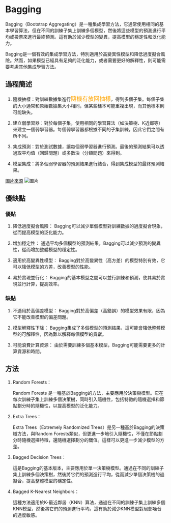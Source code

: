 <!-- markdownlint-disable MD033 -->
<!-- markdownlint-disable MD010 -->
<!-- markdownlint-disable MD037 -->

# Bagging

Bagging（Bootstrap Aggregating）是一種集成學習方法，它通常使用相同的基本學習算法，但在不同的訓練子集上訓練多個模型，然後將這些模型的預測進行平均或投票來進行最終預測。這有助於減少模型的變異，提高模型的穩定性和泛化能力。

Bagging是一個有效的集成學習方法，特別適用於高變異性模型和降低過度擬合風險。然而，如果模型已經具有足夠的泛化能力，或者需要更好的解釋性，則可能需要考慮其他集成學習方法。

## 過程簡述

1. 隨機抽樣：對訓練數據集進行<font size = 4 color = orange>隨機有放回抽樣</font>，得到多個子集。每個子集的大小通常和原始數據集大小相同，但某些樣本可能重複出現，而其他樣本則可能缺失。

2. 建立弱學習器：對於每個子集，使用相同的學習算法（如決策樹、K近鄰等）來建立一個弱學習器。每個弱學習器都根據不同的子集訓練，因此它們之間有所不同。

3. 集成預測：對於測試數據，讓每個弱學習器進行預測。最後的預測結果可以透過取平均值（回歸問題）或多數決（分類問題）來得到。

4. 模型集成：將多個弱學習器的預測結果進行結合，得到集成模型的最終預測結果。

[圖片來源](https://www.researchgate.net/figure/Diagram-of-the-bagging-technique-used-for-classification-or-regression-problems-in-ML_fig1_362065998)
![圖片](https://www.researchgate.net/profile/Jorge-Perez-Aracil/publication/362065998/figure/fig1/AS:1179038517342210@1658116096775/Diagram-of-the-bagging-technique-used-for-classification-or-regression-problems-in-ML.png)

## 優缺點

### 優點

1. 降低過度擬合風險： Bagging可以減少單個模型對訓練數據的過度擬合現象，從而提高模型的泛化能力。

2. 增加穩定性： 通過平均多個模型的預測結果，Bagging可以減少預測的變異性，從而增加整體模型的穩定性。

3. 適用於高變異性模型： Bagging對於高變異性（高方差）的模型特別有效，它可以降低模型的方差，改善模型的性能。

4. 易於實現並行化： Bagging的基本模型之間可以並行訓練和預測，使其易於實現並行計算，提高效率。

### 缺點

1. 不適用於高偏差模型： Bagging對於高偏差（高錯誤）的模型效果有限，因為它不能改善模型的偏差問題。

2. 模型解釋性下降： Bagging集成了多個模型的預測結果，這可能會降低整體模型的可解釋性，因為難以解釋每個模型的貢獻。

3. 可能浪費計算資源： 由於需要訓練多個基本模型，Bagging可能需要更多的計算資源和時間。

## 方法

1. Random Forests：

   Random Forests 是一種基於Bagging的方法，主要應用於決策樹模型。它在每次訓練子集上訓練多個決策樹，同時引入隨機性，包括特徵的隨機選擇和節點劃分時的隨機性，以提高模型的泛化能力。

2. Extra Trees：

    Extra Trees（Extremely Randomized Trees）是另一種基於Bagging的決策樹方法，與Random Forests類似，但更進一步地引入隨機性，不僅在節點劃分時隨機選擇特徵，還隨機選擇劃分的閾值。這樣可以更進一步減少模型的方差。

3. Bagged Decision Trees：

    這是Bagging的基本版本，主要應用於單一決策樹模型。通過在不同的訓練子集上訓練多個決策樹，然後將它們的預測進行平均，從而減少單個決策樹的過擬合，提高整體模型的穩定性。

4. Bagged K-Nearest Neighbors：

    這種方法適用於K-最近鄰居（KNN）算法，通過在不同的訓練子集上訓練多個KNN模型，然後將它們的預測進行平均。這有助於減少KNN模型對局部噪音的過度敏感。
